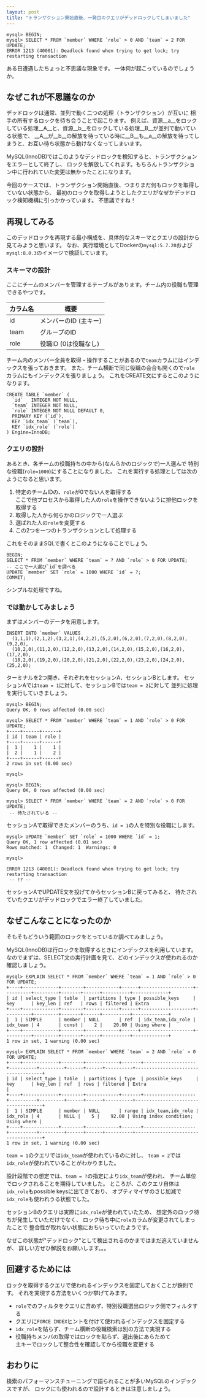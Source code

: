 ```yaml
---
layout: post
title: "トランザクション開始直後、一発目のクエリがデッドロックしてしまいました"
---
```


```MySQL
mysql> BEGIN;
mysql> SELECT * FROM `member` WHERE `role` > 0 AND `team` = 2 FOR UPDATE;
ERROR 1213 (40001): Deadlock found when trying to get lock; try restarting transaction
```

ある日遭遇したちょっと不思議な現象です。
一体何が起こっているのでしょうか。

## なぜこれが不思議なのか

デッドロックは通常、並列で動く二つの処理（トランザクション）が互いに
相手の所有するロックを待ち合うことで起こります。
例えば、資源__a__をロックしている処理__A__と、資源__b__をロックしている処理__B__が並列で動いている状態で、
__A__が__b__の解放を待っている時に__B__も__a__の解放を待ってしまうと、お互い待ち状態から動けなくなってしまいます。

MySQL(InnoDB)ではこのようなデッドロックを検知すると、トランザクションをエラーとして終了し、
ロックを解放してくれます。もちろんトランザクション中に行われていた変更は無かったことになります。

今回のケースでは、トランザクション開始直後、つまりまだ何もロックを取得していない状態から、
最初のロックを取得しようとしたクエリがなぜかデッドロック検知機構に引っかかっています。
不思議ですね！

## 再現してみる

このデッドロックを再現する最小構成を、具体的なスキーマとクエリの設計から見てみようと思います。
なお、実行環境としてDockerの`mysql:5.7.20`および`mysql:8.0.3`のイメージで検証しています。

### スキーマの設計

ここにチームのメンバーを管理するテーブルがあります。チーム内の役職も管理できるやつです。

|カラム名 |概要                 |
|--------|---------------------|
|id      | メンバーのID (主キー)|
|team    | グループのID         |
|role    | 役職ID (0は役職なし) |

チーム内のメンバー全員を取得・操作することがあるので`team`カラムにはインデックスを張っておきます。
また、チーム横断で同じ役職の会合も開くので`role`カラムにもインデックスを張りましょう。
これをCREATE文にするとこのようになります。

```MySQL
CREATE TABLE `member` (
  `id`   INTEGER NOT NULL,
  `team` INTEGER NOT NULL,
  `role` INTEGER NOT NULL DEFAULT 0,
  PRIMARY KEY (`id`),
  KEY `idx_team` (`team`),
  KEY `idx_role` (`role`)
) Engine=InnoDB;
```

### クエリの設計

あるとき、各チームの役職持ちの中から(なんらかのロジックで)一人選んで
特別な役職(`role=1000`)にすることになりました。
これを実行する処理としては次のようになると思います。

1. 特定のチームIDの、`role`が0でない人を取得する<br />
   ここで他プロセスから取得した人の`role`を操作できないように排他ロックを取得する
1. 取得した人から何らかのロジックで一人選ぶ
1. 選ばれた人の`role`を変更する
1. この2つを一つのトランザクションとして処理する

これをそのままSQLで書くとこのようになることでしょう。

```MySQL
BEGIN;
SELECT * FROM `member` WHERE `team` = ? AND `role` > 0 FOR UPDATE;
-- ここで一人選び`id`を調べる
UPDATE `member` SET `role` = 1000 WHERE `id` = ?;
COMMIT;
```

シンプルな処理ですね。

### では動かしてみましょう

まずはメンバーのデータを用意します。

```MySQL
INSERT INTO `member` VALUES
  (1,1,1),(2,1,2),(3,2,1),(4,2,2),(5,2,0),(6,2,0),(7,2,0),(8,2,0),(9,2,0),
  (10,2,0),(11,2,0),(12,2,0),(13,2,0),(14,2,0),(15,2,0),(16,2,0),(17,2,0),
  (18,2,0),(19,2,0),(20,2,0),(21,2,0),(22,2,0),(23,2,0),(24,2,0),(25,2,0);
```

ターミナルを2つ開き、それぞれをセッションA、セッションBとします。
セッションAでは`team = 1`に対して、セッションBでは`team = 2`に対して
並列に処理を実行していきましょう。

```MySQL:セッションA
mysql> BEGIN;
Query OK, 0 rows affected (0.00 sec)

mysql> SELECT * FROM `member` WHERE `team` = 1 AND `role` > 0 FOR UPDATE;
+----+------+------+
| id | team | role |
+----+------+------+
|  1 |    1 |    1 |
|  2 |    1 |    2 |
+----+------+------+
2 rows in set (0.00 sec)

mysql>
```

```MySQL:セッションB
mysql> BEGIN;
Query OK, 0 rows affected (0.00 sec)

mysql> SELECT * FROM `member` WHERE `team` = 2 AND `role` > 0 FOR UPDATE;
 -- 待たされている --
```

セッションAで取得できたメンバーのうち、`id = 1`の人を特別な役職にします。

```MySQL:セッションA
mysql> UPDATE `member` SET `role` = 1000 WHERE `id` = 1;
Query OK, 1 row affected (0.01 sec)
Rows matched: 1  Changed: 1  Warnings: 0

mysql> 
```

```MySQL:セッションB
ERROR 1213 (40001): Deadlock found when trying to get lock; try restarting transaction
 -- !? --
```

セッションAでUPDATE文を投げてからセッションBに戻ってみると、
待たされていたクエリがデッドロックでエラー終了していました。


## なぜこんなことになったのか

そもそもどういう範囲のロックをとっているか調べてみましょう。

MySQL(InnoDB)は行ロックを取得するときにインデックスを利用しています。
なのでまずは、SELECT文の実行計画を見て、どのインデックスが使われるのか確認しましょう。

```MySQL
mysql> EXPLAIN SELECT * FROM `member` WHERE `team` = 1 AND `role` > 0 FOR UPDATE;
+----+-------------+--------+------------+------+-------------------+----------+---------+-------+------+----------+-------------+
| id | select_type | table  | partitions | type | possible_keys     | key      | key_len | ref   | rows | filtered | Extra       |
+----+-------------+--------+------------+------+-------------------+----------+---------+-------+------+----------+-------------+
|  1 | SIMPLE      | member | NULL       | ref  | idx_team,idx_role | idx_team | 4       | const |    2 |    20.00 | Using where |
+----+-------------+--------+------------+------+-------------------+----------+---------+-------+------+----------+-------------+
1 row in set, 1 warning (0.00 sec)

mysql> EXPLAIN SELECT * FROM `member` WHERE `team` = 2 AND `role` > 0 FOR UPDATE;
+----+-------------+--------+------------+-------+-------------------+----------+---------+------+------+----------+------------------------------------+
| id | select_type | table  | partitions | type  | possible_keys     | key      | key_len | ref  | rows | filtered | Extra                              |
+----+-------------+--------+------------+-------+-------------------+----------+---------+------+------+----------+------------------------------------+
|  1 | SIMPLE      | member | NULL       | range | idx_team,idx_role | idx_role | 4       | NULL |    5 |    92.00 | Using index condition; Using where |
+----+-------------+--------+------------+-------+-------------------+----------+---------+------+------+----------+------------------------------------+
1 row in set, 1 warning (0.00 sec)
```

`team = 1`のクエリでは`idx_team`が使われているのに対し、
`team = 2`では`idx_role`が使われていることがわかりました。

設計段階での想定では、`team = ?`の指定により`idx_team`が使われ、
チーム単位でロックされることを期待していました。
ところが、このクエリ自体は`idx_role`もpossible keysに出てきており、
オプティマイザのさじ加減で`idx_role`も使われうる状態でした。

セッションBのクエリは実際に`idx_role`が使われていたため、
想定外のロック待ちが発生していただけでなく、
ロック待ち中に`role`カラムが変更されてしまったことで
整合性が取れない状態におちいっていたようです。

なぜこの状態が"デッドロック"として検出されるのかまではまだ追えていませんが、
詳しい方ぜひ解説をお願いします。。。

## 回避するためには

ロックを取得するクエリで使われるインデックスを固定しておくことが鉄則です。
それを実現する方法をいくつか挙げてみます。

- `role`でのフィルタをクエリに含めず、特別役職選出ロジック側でフィルタする
- クエリに`FORCE INDEX`ヒントを付けて使われるインデックスを固定する
- `idx_role`を貼らず、チーム横断の役職検索は別の方法で実現する
- 役職持ちメンバの取得ではロックを貼らず、選出後にあらためて<br />主キーでロックして整合性を確認してから役職を変更する

## おわりに

検索のパフォーマンスチューニングで語られることが多いMySQLのインデックスですが、
ロックにも使われるので設計するときは注意しましょう。
